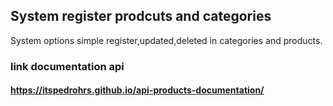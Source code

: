 ## System register prodcuts and categories

System options simple register,updated,deleted in categories and products.

### link documentation api
#### https://itspedrohrs.github.io/api-products-documentation/
